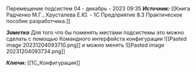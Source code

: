 
Перемещение подсистем
 04 - декабрь - 2023  09:35 
***Источник:*** [[Книга Радченко М.Г., Хрусталева Е.Ю. - 1С Предприятие 8.3 Практическое пособие разработчика.]]

***Заметка*** Для того что бы поменять местами подсистемы
это можно сделать с помощью Командного интерфейста конфигурации
![[Pasted image 20231204093710.png]]
и можно менять 
![[Pasted image 20231204093734.png]]

***Ключи:*** [[1С_Конфигурация]]